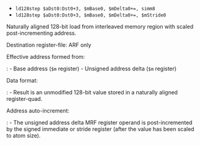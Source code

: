 * `ld128step $aDst0:Dst0+3, $mBase0, $mDelta0+=, simm8`
* `ld128step $aDst0:Dst0+3, $mBase0, $mDelta0+=, $mStride0`

Naturally aligned 128-bit load from interleaved memory region with
scaled post-incrementing address.

Destination register-file: ARF only

Effective address formed from:

:   -   Base address (`$m` register)
    -   Unsigned address delta (`$m` register)

Data format:

:   -   Result is an unmodified 128-bit value stored in a naturally
        aligned register-quad.

Address auto-increment:

:   -   The unsigned address delta MRF register operand is
        post-incremented by the signed immediate or stride register
        (after the value has been scaled to atom size).
